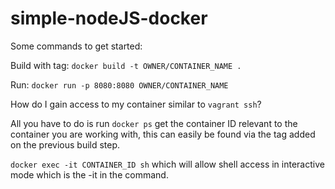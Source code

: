 # simple-nodeJS-docker

Some commands to get started: 

Build with tag: `docker build -t OWNER/CONTAINER_NAME .`

Run: `docker run -p 8080:8080 OWNER/CONTAINER_NAME`

How do I gain access to my container similar to `vagrant ssh`? 

All you have to do is run `docker ps` get the container ID relevant to the container you are working with,
this can easily be found via the tag added on the previous build step.

`docker exec -it CONTAINER_ID sh` which will allow shell access in interactive mode which is the -it in the command. 
